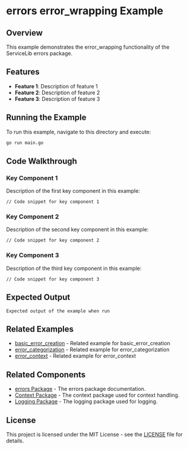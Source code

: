 # errors error_wrapping Example

## Overview

This example demonstrates the error_wrapping functionality of the ServiceLib errors package.

## Features

- **Feature 1**: Description of feature 1
- **Feature 2**: Description of feature 2
- **Feature 3**: Description of feature 3

## Running the Example

To run this example, navigate to this directory and execute:

```bash
go run main.go
```

## Code Walkthrough

### Key Component 1

Description of the first key component in this example:

```
// Code snippet for key component 1
```

### Key Component 2

Description of the second key component in this example:

```
// Code snippet for key component 2
```

### Key Component 3

Description of the third key component in this example:

```
// Code snippet for key component 3
```

## Expected Output

```
Expected output of the example when run
```

## Related Examples


- [basic_error_creation](../basic_error_creation/README.md) - Related example for basic_error_creation
- [error_categorization](../error_categorization/README.md) - Related example for error_categorization
- [error_context](../error_context/README.md) - Related example for error_context

## Related Components

- [errors Package](../../../errors/README.md) - The errors package documentation.
- [Context Package](../../../context/README.md) - The context package used for context handling.
- [Logging Package](../../../logging/README.md) - The logging package used for logging.

## License

This project is licensed under the MIT License - see the [LICENSE](../../../LICENSE) file for details.
